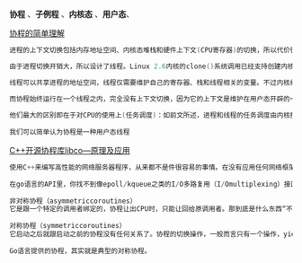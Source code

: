 **协程** 、**子例程** 、**内核态** 、**用户态**、



[协程的简单理解](http://blog.jqian.net/post/coroutine.html) 

```objective-c
进程的上下文切换包括内存地址空间、内核态堆栈和硬件上下文(CPU寄存器)的切换，所以代价很高 

由于进程切换开销大，所以设计了线程。Linux 2.6内核的clone()系统调用已经支持创建内核级线程，且发布了内核线程库pthread 

线程可以共享进程的地址空间，线程仅需要维护自己的寄存器、栈和线程相关的变量。不过内核线程的调度仍然需要由内核完成，这需要进行用户态和内核态的模式切换，至少包括堆栈和内存映射的切换 

而协程始终运行在一个线程之内，完全没有上下文切换，因为它的上下文是维护在用户态开辟的一块内存里，而它的任务调度是在代码里显式处理的。目前Linux上可选用的纤程库是GNU Portable Threads(Pth)。 
 
他们最大的区别即在于对CPU的使用上(任务调度)：如前文所述，进程和线程的任务调度由内核控制，是抢占式的；而协程的任务调度在用户态完成，需要在代码里显式的把CPU交给其他协程，是协作式的。
  
我们可以简单认为协程是一种用户态线程
```



[C++开源协程库libco—原理及应用](https://wenku.baidu.com/view/cbbf9726dc36a32d7375a417866fb84ae45cc356.html?re=view) 

```objective-c
使用C++来编写高性能的网络服务器程序，从来都不是件很容易的事情。在没有应用任何网络框架，从epoll/kqueue直接码起的时候尤其如此。即便使用libevent,libev这样事件驱动的网络框架去构建你的服务，程序结构依然不会很简单。为何会这样？因为这类框架提供的都是非阻塞式的、异步的编程接口，异步的编程方式，这需要思维方式的转变。为什么golang近几年能够大规模流行起来呢？因为简单。这方面最突出的一点便是它的网络编程API，完全同步阻塞式的接口。要并发？go出一个协程就好了。
  
在go语言的API里，你找不到像epoll/kqueue之类的I/O多路复用（I/Omultiplexing）接口，那它是怎么做到轻松支持数万乃至十多万高并发的网络IO的呢？在Linux或其他类Unix系统里，支持I/O多路复用事件通知的系统调用（SystemCall）不外乎epoll/kqueue，它难道可以离开这些系统接口另起炉灶？这个自然是不可能的。聪明的读者，应该大致想到了这背后是怎么个原理了
  
非对称协程（asymmetriccoroutines）
它是跟一个特定的调用者绑定的，协程让出CPU时，只能让回给原调用者。那到底是什么东西“不对称”呢？其实，非对称在于程序控制流转移到被调协程时使用的是call/resume操作，而当被调协程让出CPU时使用的却是return/yield操作。此外，协程间的地位也不对等，caller与callee关系是确定的，不可更改的，非对称协程只能返回最初调用它的协程。
  
对称协程（symmetriccoroutines）
它启动之后就跟启动之前的协程没有任何关系了。协程的切换操作，一般而言只有一个操作，yield，用于将程序控制流转移给另外的协程。对称协程机制一般需要一个调度器的支持，按一定调度算法去选择yield的目标协程。
  
Go语言提供的协程，其实就是典型的对称协程。
```


